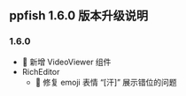 ## ppfish 1.6.0 版本升级说明

### 1.6.0
- 🎊 新增 VideoViewer 组件
- RichEditor
  - 🐛 修复 emoji 表情 “[汗]” 展示错位的问题
